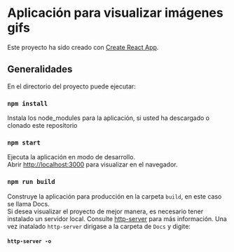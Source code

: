 # Aplicación para visualizar imágenes gifs

Este proyecto ha sido creado con [Create React App](https://github.com/facebook/create-react-app).

## Generalidades

En el directorio del proyecto puede ejecutar:

### `npm install`

Instala los node_modules para la aplicación, si usted ha descargado o clonado este repositorio

### `npm start`

Ejecuta la aplicación en modo de desarrollo.\
Abrir [http://localhost:3000](http://localhost:3000) para visualizar en el navegador.

### `npm run build`

Construye la aplicación para producción en la carpeta `build`, en este caso se llama Docs.\
Si desea visualizar el proyecto de mejor manera, es necesario tener instalado un servidor local.
Consulte [http-server](https://www.npmjs.com/package/http-server) para más información.
Una vez inatalado `http-server` dirigase a la carpeta de `Docs` y digite:
#### `http-server -o`
